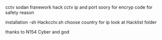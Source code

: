 cctv sodan franework 
hack cctv ip and port
soory for encryp code for safety reason

installation
 -sh Hackcctv.sh
 choose country 
 for ip look at Hacklist folder
 
 thanks to N154 Cyber and god
 
